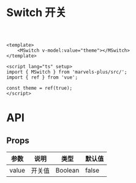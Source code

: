 # Switch 开关

<div style="margin: 60px">
    <MSwitch v-model:value="theme"></MSwitch>
</div>

<script lang="ts" setup>
import { ref } from 'vue';

const theme = ref(true);
</script>

```vue
<template>
	<MSwitch v-model:value="theme"></MSwitch>
</template>

<script lang="ts" setup>
import { MSwitch } from 'marvels-plus/src/';
import { ref } from 'vue';

const theme = ref(true);
</script>
```

# API

## Props

| 参数  | 说明   | 类型    | 默认值 |
| ----- | ------ | ------- | ------ |
| value | 开关值 | Boolean | false  |

